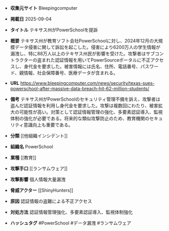 - **収集元サイト**
Bleepingcomputer

- **掲載日**
2025-09-04

- **タイトル**
テキサス州がPowerSchoolを提訴

- **概要**
テキサス州が教育ソフト会社PowerSchoolに対し、2024年12月の大規模データ侵害に関して訴訟を起こした。侵害により6200万人の学生情報が漏洩し、特に88万人以上のテキサス州民が影響を受けた。攻撃者はサブコントラクターの盗まれた認証情報を用いてPowerSourceポータルに不正アクセスし、身代金を要求した。被害情報には氏名、住所、電話番号、パスワード、親情報、社会保障番号、医療データが含まれる。

- **URL**
https://www.bleepingcomputer.com/news/security/texas-sues-powerschool-after-massive-data-breach-hit-62-million-students/

- **備考**
テキサス州がPowerSchoolのセキュリティ管理不備を訴え、攻撃者は盗んだ認証情報を利用し身代金を要求した。攻撃は複数回にわたり、被害拡大の可能性が高い。対策として認証情報管理の強化、多要素認証導入、監視体制の強化が必要である。将来的な類似攻撃防止のため、教育機関のセキュリティ意識向上も重要である。

- **分類**
[[他組織インシデント]]

- **組織名**
PowerSchool

- **業種**
[[教育]]

- **攻撃手口**
[[ランサムウェア]]

- **攻撃影響**
個人情報大量漏洩

- **脅威アクター**
[[ShinyHunters]]

- **原因**
認証情報の盗難による不正アクセス

- **対処方法**
認証情報管理強化、多要素認証導入、監視体制強化

- **ハッシュタグ**
#PowerSchool #データ漏洩 #ランサムウェア
